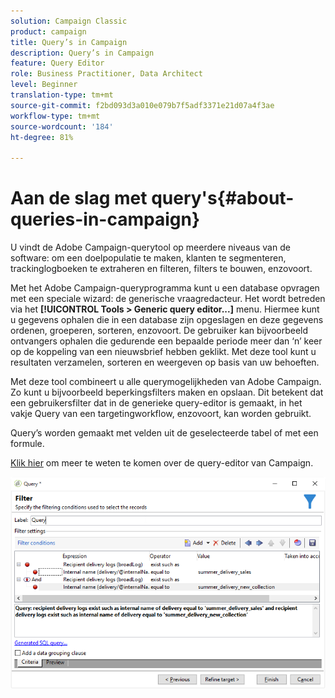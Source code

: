```yaml
---
solution: Campaign Classic
product: campaign
title: Query’s in Campaign
description: Query’s in Campaign
feature: Query Editor
role: Business Practitioner, Data Architect
level: Beginner
translation-type: tm+mt
source-git-commit: f2bd093d3a010e079b7f5adf3371e21d07a4f3ae
workflow-type: tm+mt
source-wordcount: '184'
ht-degree: 81%

---
```



# Aan de slag met query&#39;s{#about-queries-in-campaign}

U vindt de Adobe Campaign-querytool op meerdere niveaus van de software: om een doelpopulatie te maken, klanten te segmenteren, trackinglogboeken te extraheren en filteren, filters te bouwen, enzovoort.

Met het Adobe Campaign-queryprogramma kunt u een database opvragen met een speciale wizard: de generische vraagredacteur. Het wordt betreden via het **[!UICONTROL Tools > Generic query editor...]** menu. Hiermee kunt u gegevens ophalen die in een database zijn opgeslagen en deze gegevens ordenen, groeperen, sorteren, enzovoort. De gebruiker kan bijvoorbeeld ontvangers ophalen die gedurende een bepaalde periode meer dan ‘n’ keer op de koppeling van een nieuwsbrief hebben geklikt. Met deze tool kunt u resultaten verzamelen, sorteren en weergeven op basis van uw behoeften.

Met deze tool combineert u alle querymogelijkheden van Adobe Campaign. Zo kunt u bijvoorbeeld beperkingsfilters maken en opslaan. Dit betekent dat een gebruikersfilter dat in de generieke query-editor is gemaakt, in het vakje Query van een targetingworkflow, enzovoort, kan worden gebruikt.

Query’s worden gemaakt met velden uit de geselecteerde tabel of met een formule.

[Klik hier](../../workflow/using/query.md) om meer te weten te komen over de query-editor van Campaign.

![](assets/query_recipients_4.png)
